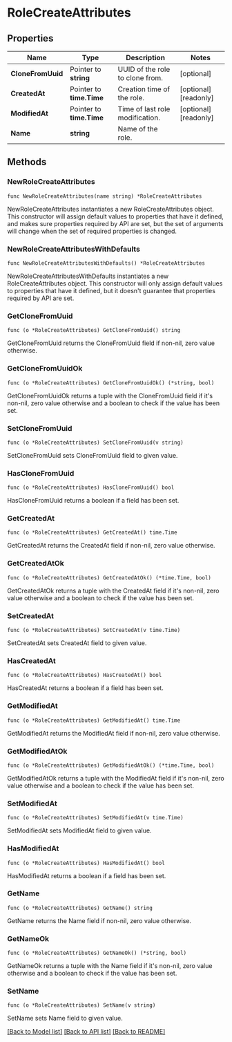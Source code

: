 # RoleCreateAttributes

## Properties

Name | Type | Description | Notes
---- | ---- | ----------- | ------
**CloneFromUuid** | Pointer to **string** | UUID of the role to clone from. | [optional] 
**CreatedAt** | Pointer to **time.Time** | Creation time of the role. | [optional] [readonly] 
**ModifiedAt** | Pointer to **time.Time** | Time of last role modification. | [optional] [readonly] 
**Name** | **string** | Name of the role. | 

## Methods

### NewRoleCreateAttributes

`func NewRoleCreateAttributes(name string) *RoleCreateAttributes`

NewRoleCreateAttributes instantiates a new RoleCreateAttributes object.
This constructor will assign default values to properties that have it defined,
and makes sure properties required by API are set, but the set of arguments
will change when the set of required properties is changed.

### NewRoleCreateAttributesWithDefaults

`func NewRoleCreateAttributesWithDefaults() *RoleCreateAttributes`

NewRoleCreateAttributesWithDefaults instantiates a new RoleCreateAttributes object.
This constructor will only assign default values to properties that have it defined,
but it doesn't guarantee that properties required by API are set.

### GetCloneFromUuid

`func (o *RoleCreateAttributes) GetCloneFromUuid() string`

GetCloneFromUuid returns the CloneFromUuid field if non-nil, zero value otherwise.

### GetCloneFromUuidOk

`func (o *RoleCreateAttributes) GetCloneFromUuidOk() (*string, bool)`

GetCloneFromUuidOk returns a tuple with the CloneFromUuid field if it's non-nil, zero value otherwise
and a boolean to check if the value has been set.

### SetCloneFromUuid

`func (o *RoleCreateAttributes) SetCloneFromUuid(v string)`

SetCloneFromUuid sets CloneFromUuid field to given value.

### HasCloneFromUuid

`func (o *RoleCreateAttributes) HasCloneFromUuid() bool`

HasCloneFromUuid returns a boolean if a field has been set.

### GetCreatedAt

`func (o *RoleCreateAttributes) GetCreatedAt() time.Time`

GetCreatedAt returns the CreatedAt field if non-nil, zero value otherwise.

### GetCreatedAtOk

`func (o *RoleCreateAttributes) GetCreatedAtOk() (*time.Time, bool)`

GetCreatedAtOk returns a tuple with the CreatedAt field if it's non-nil, zero value otherwise
and a boolean to check if the value has been set.

### SetCreatedAt

`func (o *RoleCreateAttributes) SetCreatedAt(v time.Time)`

SetCreatedAt sets CreatedAt field to given value.

### HasCreatedAt

`func (o *RoleCreateAttributes) HasCreatedAt() bool`

HasCreatedAt returns a boolean if a field has been set.

### GetModifiedAt

`func (o *RoleCreateAttributes) GetModifiedAt() time.Time`

GetModifiedAt returns the ModifiedAt field if non-nil, zero value otherwise.

### GetModifiedAtOk

`func (o *RoleCreateAttributes) GetModifiedAtOk() (*time.Time, bool)`

GetModifiedAtOk returns a tuple with the ModifiedAt field if it's non-nil, zero value otherwise
and a boolean to check if the value has been set.

### SetModifiedAt

`func (o *RoleCreateAttributes) SetModifiedAt(v time.Time)`

SetModifiedAt sets ModifiedAt field to given value.

### HasModifiedAt

`func (o *RoleCreateAttributes) HasModifiedAt() bool`

HasModifiedAt returns a boolean if a field has been set.

### GetName

`func (o *RoleCreateAttributes) GetName() string`

GetName returns the Name field if non-nil, zero value otherwise.

### GetNameOk

`func (o *RoleCreateAttributes) GetNameOk() (*string, bool)`

GetNameOk returns a tuple with the Name field if it's non-nil, zero value otherwise
and a boolean to check if the value has been set.

### SetName

`func (o *RoleCreateAttributes) SetName(v string)`

SetName sets Name field to given value.



[[Back to Model list]](../README.md#documentation-for-models) [[Back to API list]](../README.md#documentation-for-api-endpoints) [[Back to README]](../README.md)


